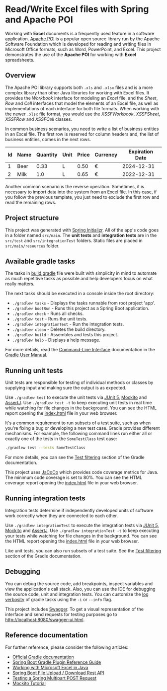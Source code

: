 # Read/Write Excel files with Spring and Apache POI

Working with **Excel** documents is a frequently used feature in a software application.
[Apache POI](https://poi.apache.org/) is a popular open source library run by the Apache Software Foundation which is developed for reading and writing files in Microsoft Office formats, such as Word, PowerPoint, and Excel.
This project demonstrates the use of the **Apache POI** for working with **Excel** spreadsheets.

## Overview

The Apache POI library supports both `.xls` and `.xlsx` files and is a more complex library than other Java libraries for working with Excel files.
It provides the *Workbook* interface for modeling an *Excel* file, and the *Sheet*, *Row* and *Cell* interfaces that model the elements of an Excel file, as well as implementations of each interface for both file formats.
When working with the newer `.xlsx` file format, you would use the *XSSFWorkbook*, *XSSFSheet*, *XSSFRow* and *XSSFCell* classes.

In common business scenarios, you need to write a list of business entities in an Excel file.
The first row is reserved for column headers and, the list of business entities, comes in the next rows.

| Id | Name | Quantity | Unit | Price | Currency | Expiration Date |
|----|------|----------|------|-------|----------|-----------------|
| 1  | Beer | 0.33     | L    | 0.50  | €        | 2024-12-31      |
| 2  | Milk | 1.0      | L    | 0.65  | €        | 2022-12-31      |

Another common scenario is the reverse operation. Sometimes, it is necessary to import data into the system from an Excel file.
In this case, if you follow the previous template, you just need to exclude the first row and read the remaining rows.

## Project structure

This project was generated with [Spring Initializr](https://start.spring.io/).
All of the app's code goes in a folder named `src/main`.
The **unit tests** and **integration tests** are in the `src/test` and `src/integrationTest` folders.
Static files are placed in `src/main/resources` folder.

## Available gradle tasks

The tasks in [build.gradle](build.gradle) file were built with simplicity in mind to automate as much repetitive tasks as possible and help developers focus on what really matters.

The next tasks should be executed in a console inside the root directory:

- `./gradlew tasks` - Displays the tasks runnable from root project 'app'.
- `./gradlew bootRun` - Runs this project as a Spring Boot application.
- `./gradlew check` - Runs all checks.
- `./gradlew test` - Runs the unit tests.
- `./gradlew integrationTest` - Run the integration tests.
- `./gradlew clean` - Deletes the build directory.
- `./gradlew build` - Assembles and tests this project.
- `./gradlew help` - Displays a help message.

For more details, read the [Command-Line Interface](https://docs.gradle.org/current/userguide/command_line_interface.html) documentation in the [Gradle User Manual](https://docs.gradle.org/current/userguide/userguide.html).

## Running unit tests

Unit tests are responsible for testing of individual methods or classes by supplying input and making sure the output is as expected.

Use `./gradlew test` to execute the unit tests via [JUnit 5](https://junit.org/junit5/), [Mockito](https://site.mockito.org/) and [AssertJ](https://assertj.github.io/doc/).
Use `./gradlew test -t` to keep executing unit tests in real time while watching for file changes in the background.
You can see the HTML report opening the [index.html](build/reports/tests/test/index.html) file in your web browser.

It's a common requirement to run subsets of a test suite, such as when you're fixing a bug or developing a new test case.
Gradle provides different mechanisms.
For example, the following command lines run either all or exactly one of the tests in the `SomeTestClass` test case:

```bash
./gradlew test --tests SomeTestClass
```

For more details, you can see the [Test filtering](https://docs.gradle.org/current/userguide/java_testing.html#test_filtering) section of the Gradle documentation.

This project uses [JaCoCo](https://www.eclemma.org/jacoco/) which provides code coverage metrics for Java.
The minimum code coverage is set to 80%.
You can see the HTML coverage report opening the [index.html](build/reports/jacoco/test/html/index.html) file in your web browser.

## Running integration tests

Integration tests determine if independently developed units of software work correctly when they are connected to each other.

Use `./gradlew integrationTest` to execute the integration tests via [JUnit 5](https://junit.org/junit5/), [Mockito](https://site.mockito.org/) and [AssertJ](https://assertj.github.io/doc/).
Use `./gradlew integrationTest -t` to keep executing your tests while watching for file changes in the background.
You can see the HTML report opening the [index.html](build/reports/tests/integrationTest/index.html) file in your web browser.

Like unit tests, you can also run subsets of a test suite.
See the [Test filtering](https://docs.gradle.org/current/userguide/java_testing.html#test_filtering) section of the Gradle documentation.

## Debugging

You can debug the source code, add breakpoints, inspect variables and view the application's call stack.
Also, you can use the IDE for debugging the source code, unit and integration tests.
You can customize the [log verbosity](https://docs.gradle.org/current/userguide/logging.html#logging) of gradle tasks using the `-i` or `--info` flag.

This project includes [Swagger](https://swagger.io/). To get a visual representation of the interface and send requests for testing purposes go to <http://localhost:8080/swagger-ui.html>.

## Reference documentation

For further reference, please consider the following articles:

- [Official Gradle documentation](https://docs.gradle.org)
- [Spring Boot Gradle Plugin Reference Guide](https://docs.spring.io/spring-boot/docs/2.5.5/gradle-plugin/reference/html/)
- [Working with Microsoft Excel in Java](https://www.baeldung.com/java-microsoft-excel)
- [Spring Boot File Upload / Download Rest API](https://www.callicoder.com/spring-boot-file-upload-download-rest-api-example/)
- [Testing a Spring Multipart POST Request](https://www.baeldung.com/spring-multipart-post-request-test)
- [Mockito Tutorial](https://www.baeldung.com/mockito-series)
